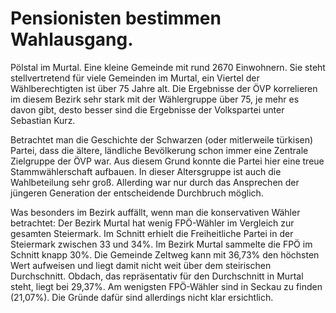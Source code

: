 # Pensionisten bestimmen Wahlausgang.

Pölstal im Murtal. Eine kleine Gemeinde mit rund 2670 Einwohnern. Sie steht stellvertretend für viele Gemeinden im Murtal, ein Viertel der Wählberechtigten ist über 75 Jahre alt. Die Ergebnisse der ÖVP korrelieren im diesem Bezirk sehr stark mit der Wählergruppe über 75, je mehr es davon gibt, desto besser sind die Ergebnisse der Volkspartei unter Sebastian Kurz.

Betrachtet man die Geschichte der Schwarzen (oder mitlerweile türkisen) Partei, dass die ältere, ländliche Bevölkerung schon immer eine Zentrale Zielgruppe der ÖVP war. Aus diesem Grund konnte die Partei hier eine treue Stammwählerschaft aufbauen. In dieser Altersgruppe ist auch die Wahlbeteilung sehr groß. Allerding war nur durch das Ansprechen der jüngeren Generation der entscheidende Durchbruch möglich.

Was besonders im Bezirk auffällt, wenn man die konservativen Wähler betrachtet: Der Bezirk Murtal hat wenig FPÖ-Wähler im Vergleich zur gesamten Steiermark. Im Schnitt erhielt die Freiheitliche Partei in der Steiermark zwischen 33 und 34%. Im Bezirk Murtal sammelte die FPÖ im Schnitt knapp 30%. Die Gemeinde Zeltweg kann mit 36,73% den höchsten Wert aufweisen und liegt damit nicht weit über dem steirischen Durchschnitt. Obdach, das repräsentativ für den Durchschnitt in Murtal steht, liegt bei 29,37%. Am wenigsten FPÖ-Wähler sind in Seckau zu finden (21,07%). Die Gründe dafür sind allerdings nicht klar ersichtlich.
